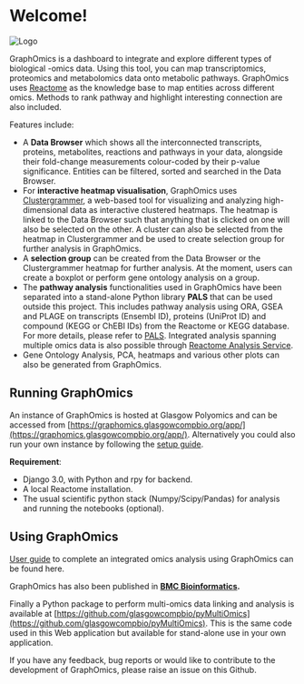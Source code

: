 # Welcome!

![Logo](graphomics/images/transparent_banner.png?raw=true "Logo")

GraphOmics is a dashboard to integrate and explore different types of biological -omics data. 
Using this tool, you can map transcriptomics, proteomics and metabolomics data onto metabolic pathways. 
GraphOmics uses [Reactome](https://reactome.org/) as the knowledge base to map entities across different omics.
Methods to rank pathway and highlight interesting connection are also included.

Features include:
- A **Data Browser** which shows all the interconnected transcripts, proteins, metabolites, reactions and pathways in your data, alongside their fold-change measurements colour-coded by their p-value significance. Entities can be filtered, sorted and searched in the Data Browser.
- For **interactive heatmap visualisation**, GraphOmics uses [Clustergrammer](https://amp.pharm.mssm.edu/clustergrammer/), a web-based tool for visualizing and analyzing high-dimensional data as interactive clustered heatmaps.
The heatmap is linked to the Data Browser such that anything that is clicked on one will also be selected on the other.
A cluster can also be selected from the heatmap in Clustergrammer and be used to create selection group for further analysis in GraphOmics.
- A **selection group** can be created from the Data Browser or the Clustergrammer heatmap for further analysis. At the moment, users can create a boxplot or perform gene ontology analysis on a group.
- The **pathway analysis** functionalities used in GraphOmics have been separated into a stand-alone Python library **PALS** that can be used outside this project. This includes pathway analysis using ORA, GSEA and PLAGE on transcripts (Ensembl ID), proteins (UniProt ID)
and compound (KEGG or ChEBI IDs) from the Reactome or KEGG database. For more details, please refer to [PALS](http://pals.glasgowcompbio.org).
Integrated analysis spanning multiple omics data is also possible through [Reactome Analysis Service](https://reactome.org/dev/analysis).
- Gene Ontology Analysis, PCA, heatmaps and various other plots can also be generated from GraphOmics.

## Running GraphOmics

An instance of GraphOmics is hosted at Glasgow Polyomics and can be accessed from [https://graphomics.glasgowcompbio.org/app/](https://graphomics.glasgowcompbio.org/app/). Alternatively you could also run your own instance by following the [setup guide](setup_guide.md).

**Requirement**:
- Django 3.0, with Python and rpy for backend.
- A local Reactome installation.
- The usual scientific python stack (Numpy/Scipy/Pandas) for analysis and running the notebooks (optional).

## Using GraphOmics

[User guide](user_guide.md) to complete an integrated omics analysis using GraphOmics can be found here.

GraphOmics has also been published in **[BMC Bioinformatics](https://bmcbioinformatics.biomedcentral.com/articles/10.1186/s12859-021-04500-1).**

Finally a Python package to perform multi-omics data linking and analysis is available at [https://github.com/glasgowcompbio/pyMultiOmics](https://github.com/glasgowcompbio/pyMultiOmics). This is the same code used in this Web application but available for stand-alone use in your own application.

If you have any feedback, bug reports or would like to contribute to the development of GraphOmics, please raise an issue on this Github.
